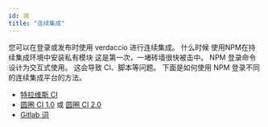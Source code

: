 ```yaml
---
id: 词
title: "连续集成"
---
```

您可以在登录或发布时使用 verdaccio 进行连续集成。 什么时候 使用NPM在持续集成环境中安装私有模块 这是第一次，一堵砖墙很快被击中。 NPM 登录命令设计为交互式使用。 这会导致 CI、脚本等问题。 下面是如何使用 NPM 登录不同的连续集成平台的方法。

- [特拉维斯 CI](https://remysharp.com/2015/10/26/using-travis-with-private-npm-deps)
- [圆圈 CI 1.0](https://circleci.com/docs/1.0/npm-login/) 或 [圆圈 CI 2.0](https://circleci.com/docs/2.0/deployment-integrations/#npm)
- [Gitlab 词](https://www.exclamationlabs.com/blog/continuous-deployment-to-npm-using-gitlab-ci/)